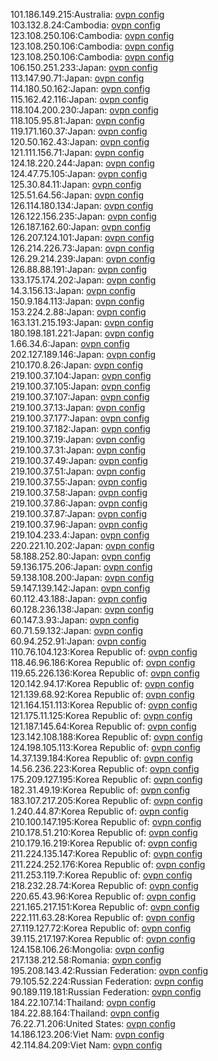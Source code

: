 101.186.149.215:Australia: [ovpn config](vpn/101_186_149_215.ovpn)  
103.132.8.24:Cambodia: [ovpn config](vpn/103_132_8_24.ovpn)  
123.108.250.106:Cambodia: [ovpn config](vpn/123_108_250_106.ovpn)  
123.108.250.106:Cambodia: [ovpn config](vpn/123_108_250_106.ovpn)  
123.108.250.106:Cambodia: [ovpn config](vpn/123_108_250_106.ovpn)  
106.150.251.233:Japan: [ovpn config](vpn/106_150_251_233.ovpn)  
113.147.90.71:Japan: [ovpn config](vpn/113_147_90_71.ovpn)  
114.180.50.162:Japan: [ovpn config](vpn/114_180_50_162.ovpn)  
115.162.42.116:Japan: [ovpn config](vpn/115_162_42_116.ovpn)  
118.104.200.230:Japan: [ovpn config](vpn/118_104_200_230.ovpn)  
118.105.95.81:Japan: [ovpn config](vpn/118_105_95_81.ovpn)  
119.171.160.37:Japan: [ovpn config](vpn/119_171_160_37.ovpn)  
120.50.162.43:Japan: [ovpn config](vpn/120_50_162_43.ovpn)  
121.111.156.71:Japan: [ovpn config](vpn/121_111_156_71.ovpn)  
124.18.220.244:Japan: [ovpn config](vpn/124_18_220_244.ovpn)  
124.47.75.105:Japan: [ovpn config](vpn/124_47_75_105.ovpn)  
125.30.84.11:Japan: [ovpn config](vpn/125_30_84_11.ovpn)  
125.51.64.56:Japan: [ovpn config](vpn/125_51_64_56.ovpn)  
126.114.180.134:Japan: [ovpn config](vpn/126_114_180_134.ovpn)  
126.122.156.235:Japan: [ovpn config](vpn/126_122_156_235.ovpn)  
126.187.162.60:Japan: [ovpn config](vpn/126_187_162_60.ovpn)  
126.207.124.101:Japan: [ovpn config](vpn/126_207_124_101.ovpn)  
126.214.226.73:Japan: [ovpn config](vpn/126_214_226_73.ovpn)  
126.29.214.239:Japan: [ovpn config](vpn/126_29_214_239.ovpn)  
126.88.88.191:Japan: [ovpn config](vpn/126_88_88_191.ovpn)  
133.175.174.202:Japan: [ovpn config](vpn/133_175_174_202.ovpn)  
14.3.156.13:Japan: [ovpn config](vpn/14_3_156_13.ovpn)  
150.9.184.113:Japan: [ovpn config](vpn/150_9_184_113.ovpn)  
153.224.2.88:Japan: [ovpn config](vpn/153_224_2_88.ovpn)  
163.131.215.193:Japan: [ovpn config](vpn/163_131_215_193.ovpn)  
180.198.181.221:Japan: [ovpn config](vpn/180_198_181_221.ovpn)  
1.66.34.6:Japan: [ovpn config](vpn/1_66_34_6.ovpn)  
202.127.189.146:Japan: [ovpn config](vpn/202_127_189_146.ovpn)  
210.170.8.26:Japan: [ovpn config](vpn/210_170_8_26.ovpn)  
219.100.37.104:Japan: [ovpn config](vpn/219_100_37_104.ovpn)  
219.100.37.105:Japan: [ovpn config](vpn/219_100_37_105.ovpn)  
219.100.37.107:Japan: [ovpn config](vpn/219_100_37_107.ovpn)  
219.100.37.13:Japan: [ovpn config](vpn/219_100_37_13.ovpn)  
219.100.37.177:Japan: [ovpn config](vpn/219_100_37_177.ovpn)  
219.100.37.182:Japan: [ovpn config](vpn/219_100_37_182.ovpn)  
219.100.37.19:Japan: [ovpn config](vpn/219_100_37_19.ovpn)  
219.100.37.31:Japan: [ovpn config](vpn/219_100_37_31.ovpn)  
219.100.37.49:Japan: [ovpn config](vpn/219_100_37_49.ovpn)  
219.100.37.51:Japan: [ovpn config](vpn/219_100_37_51.ovpn)  
219.100.37.55:Japan: [ovpn config](vpn/219_100_37_55.ovpn)  
219.100.37.58:Japan: [ovpn config](vpn/219_100_37_58.ovpn)  
219.100.37.86:Japan: [ovpn config](vpn/219_100_37_86.ovpn)  
219.100.37.87:Japan: [ovpn config](vpn/219_100_37_87.ovpn)  
219.100.37.96:Japan: [ovpn config](vpn/219_100_37_96.ovpn)  
219.104.233.4:Japan: [ovpn config](vpn/219_104_233_4.ovpn)  
220.221.10.202:Japan: [ovpn config](vpn/220_221_10_202.ovpn)  
58.188.252.80:Japan: [ovpn config](vpn/58_188_252_80.ovpn)  
59.136.175.206:Japan: [ovpn config](vpn/59_136_175_206.ovpn)  
59.138.108.200:Japan: [ovpn config](vpn/59_138_108_200.ovpn)  
59.147.139.142:Japan: [ovpn config](vpn/59_147_139_142.ovpn)  
60.112.43.188:Japan: [ovpn config](vpn/60_112_43_188.ovpn)  
60.128.236.138:Japan: [ovpn config](vpn/60_128_236_138.ovpn)  
60.147.3.93:Japan: [ovpn config](vpn/60_147_3_93.ovpn)  
60.71.59.132:Japan: [ovpn config](vpn/60_71_59_132.ovpn)  
60.94.252.91:Japan: [ovpn config](vpn/60_94_252_91.ovpn)  
110.76.104.123:Korea Republic of: [ovpn config](vpn/110_76_104_123.ovpn)  
118.46.96.186:Korea Republic of: [ovpn config](vpn/118_46_96_186.ovpn)  
119.65.226.136:Korea Republic of: [ovpn config](vpn/119_65_226_136.ovpn)  
120.142.94.17:Korea Republic of: [ovpn config](vpn/120_142_94_17.ovpn)  
121.139.68.92:Korea Republic of: [ovpn config](vpn/121_139_68_92.ovpn)  
121.164.151.113:Korea Republic of: [ovpn config](vpn/121_164_151_113.ovpn)  
121.175.11.125:Korea Republic of: [ovpn config](vpn/121_175_11_125.ovpn)  
121.187.145.64:Korea Republic of: [ovpn config](vpn/121_187_145_64.ovpn)  
123.142.108.188:Korea Republic of: [ovpn config](vpn/123_142_108_188.ovpn)  
124.198.105.113:Korea Republic of: [ovpn config](vpn/124_198_105_113.ovpn)  
14.37.139.184:Korea Republic of: [ovpn config](vpn/14_37_139_184.ovpn)  
14.56.236.223:Korea Republic of: [ovpn config](vpn/14_56_236_223.ovpn)  
175.209.127.195:Korea Republic of: [ovpn config](vpn/175_209_127_195.ovpn)  
182.31.49.19:Korea Republic of: [ovpn config](vpn/182_31_49_19.ovpn)  
183.107.217.205:Korea Republic of: [ovpn config](vpn/183_107_217_205.ovpn)  
1.240.44.87:Korea Republic of: [ovpn config](vpn/1_240_44_87.ovpn)  
210.100.147.195:Korea Republic of: [ovpn config](vpn/210_100_147_195.ovpn)  
210.178.51.210:Korea Republic of: [ovpn config](vpn/210_178_51_210.ovpn)  
210.179.16.219:Korea Republic of: [ovpn config](vpn/210_179_16_219.ovpn)  
211.224.135.147:Korea Republic of: [ovpn config](vpn/211_224_135_147.ovpn)  
211.224.252.176:Korea Republic of: [ovpn config](vpn/211_224_252_176.ovpn)  
211.253.119.7:Korea Republic of: [ovpn config](vpn/211_253_119_7.ovpn)  
218.232.28.74:Korea Republic of: [ovpn config](vpn/218_232_28_74.ovpn)  
220.65.43.96:Korea Republic of: [ovpn config](vpn/220_65_43_96.ovpn)  
221.165.217.151:Korea Republic of: [ovpn config](vpn/221_165_217_151.ovpn)  
222.111.63.28:Korea Republic of: [ovpn config](vpn/222_111_63_28.ovpn)  
27.119.127.72:Korea Republic of: [ovpn config](vpn/27_119_127_72.ovpn)  
39.115.217.197:Korea Republic of: [ovpn config](vpn/39_115_217_197.ovpn)  
124.158.106.26:Mongolia: [ovpn config](vpn/124_158_106_26.ovpn)  
217.138.212.58:Romania: [ovpn config](vpn/217_138_212_58.ovpn)  
195.208.143.42:Russian Federation: [ovpn config](vpn/195_208_143_42.ovpn)  
79.105.52.224:Russian Federation: [ovpn config](vpn/79_105_52_224.ovpn)  
90.189.119.181:Russian Federation: [ovpn config](vpn/90_189_119_181.ovpn)  
184.22.107.14:Thailand: [ovpn config](vpn/184_22_107_14.ovpn)  
184.22.88.164:Thailand: [ovpn config](vpn/184_22_88_164.ovpn)  
76.22.71.206:United States: [ovpn config](vpn/76_22_71_206.ovpn)  
14.186.123.206:Viet Nam: [ovpn config](vpn/14_186_123_206.ovpn)  
42.114.84.209:Viet Nam: [ovpn config](vpn/42_114_84_209.ovpn)  
